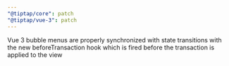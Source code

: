 ```yaml
---
"@tiptap/core": patch
"@tiptap/vue-3": patch
---
```


Vue 3 bubble menus are properly synchronized with state transitions with the new beforeTransaction hook which is fired before the transaction is applied to the view
